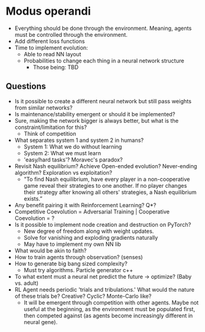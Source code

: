 # Modus operandi

- Everything should be done through the environment. Meaning, agents must be controlled through the environment.
- Add different loss functions
- Time to implement evolution:
  - Able to read NN layout
  - Probabilities to change each thing in a neural network structure
    - Those being: TBD

## Questions

- Is it possible to create a different neural network but still pass weights from similar networks?
- Is maintenance/stability emergent or should it be implemented?
- Sure, making the network bigger is always better, but what is the constraint/limitation for this?
  - Think of competition
- What separates system 1 and system 2 in humans?
  - System 1: What we do without learning
  - System 2: What we must learn
  - 'easy/hard tasks'? Moravec's paradox?
- Revisit Nash equilibrium? Achieve Open-ended evolution? Never-ending algorithm? Exploration vs exploitation?
  - "To find Nash equilibrium, have every player in a non-cooperative game reveal their strategies to one another. If no player changes their strategy after knowing all others' strategies, a Nash equilibrium exists.”
- Any benefit pairing it with Reinforcement Learning? Q*?
- Competitive Coevolution = Adversarial Training | Cooperative Coevolution = ?
- Is it possible to implement node creation and destruction on PyTorch?
  - New degree of freedom along with weight updates.
  - Solve for vanishing and exploding gradients naturally
  - May have to implement my own NN lib
- What would be akin to faith?
- How to train agents through observation? (senses)
- How to generate big bang sized complexity?
  - Must try algorithms. Particle generator c++
- To what extent must a neural net predict the future -> optimize? (Baby vs. adult)
- RL Agent needs periodic 'trials and tribulations.' What would the nature of these trials be? Creative? Cyclic? Monte-Carlo like?
  - It will be emergent through competition with other agents. Maybe not useful at the beginning, as the environment must be populated first, then competed against (as agents become increasingly different in neural gene).
